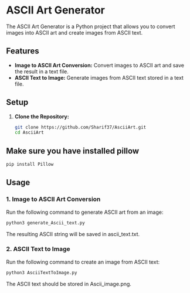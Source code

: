 # ASCII Art Generator

The ASCII Art Generator is a Python project that allows you to convert images into ASCII art and create images from ASCII text.

## Features

- **Image to ASCII Art Conversion:** Convert images to ASCII art and save the result in a text file.
- **ASCII Text to Image:** Generate images from ASCII text stored in a text file.

## Setup

1. **Clone the Repository:**
   ```bash
   git clone https://github.com/Sharif37/AsciiArt.git
   cd AsciiArt

## Make sure you have installed pillow
 ```bash
 pip install Pillow
```


## Usage
### 1. Image to ASCII Art Conversion

Run the following command to generate ASCII art from an image:

```bash
python3 generate_Ascii_text.py
```
The resulting ASCII string will be saved in ascii_text.txt.
### 2. ASCII Text to Image

Run the following command to create an image from ASCII text:
```bash
python3 AsciiTextToImage.py
```
The ASCII text should be stored in Ascii_image.png.




